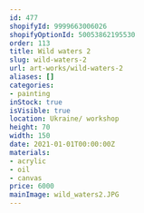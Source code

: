 ```yaml
---
id: 477
shopifyId: 9999663006026
shopifyOptionId: 50053862195530
order: 113
title: Wild waters 2
slug: wild-waters-2
url: art-works/wild-waters-2
aliases: []
categories:
- painting
inStock: true
isVisible: true
location: Ukraine/ workshop
height: 70
width: 150
date: 2021-01-01T00:00:00Z
materials:
- acrylic
- oil
- canvas
price: 6000
mainImage: wild_waters2.JPG
---
```

